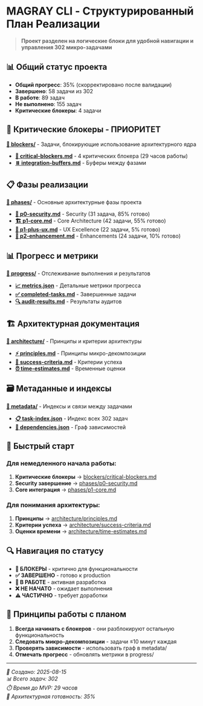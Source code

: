 # MAGRAY CLI - Структурированный План Реализации

> **Проект разделен на логические блоки для удобной навигации и управления 302 микро-задачами**

## 📊 Общий статус проекта

- **Общий прогресс**: 35% (скорректировано после валидации) 
- **Завершено**: 58 задачи из 302
- **В работе**: 89 задач  
- **Не выполнено**: 155 задач
- **Критические блокеры**: 4 задачи

## 🚨 Критические блокеры - ПРИОРИТЕТ

**[📁 blockers/](blockers/)** - Задачи, блокирующие использование архитектурного ядра

- **[🚨 critical-blockers.md](blockers/critical-blockers.md)** - 4 критических блокера (29 часов работы)
- **[⏸️ integration-buffers.md](blockers/integration-buffers.md)** - Буферы между фазами

## 📋 Фазы реализации

**[📁 phases/](phases/)** - Основные архитектурные фазы проекта

- **[🔐 p0-security.md](phases/p0-security.md)** - Security (31 задача, 85% готово)
- **[🏗️ p1-core.md](phases/p1-core.md)** - Core Architecture (42 задачи, 55% готово) 
- **[🎨 p1-plus-ux.md](phases/p1-plus-ux.md)** - UX Excellence (22 задачи, 5% готово)
- **[🔧 p2-enhancement.md](phases/p2-enhancement.md)** - Enhancements (24 задачи, 10% готово)

## 📊 Прогресс и метрики

**[📁 progress/](progress/)** - Отслеживание выполнения и результатов

- **[📈 metrics.json](progress/metrics.json)** - Детальные метрики прогресса
- **[✅ completed-tasks.md](progress/completed-tasks.md)** - Завершенные задачи
- **[🔍 audit-results.md](progress/audit-results.md)** - Результаты аудитов

## 🏗️ Архитектурная документация

**[📁 architecture/](architecture/)** - Принципы и критерии архитектуры

- **[⚡ principles.md](architecture/principles.md)** - Принципы микро-декомпозиции
- **[🎯 success-criteria.md](architecture/success-criteria.md)** - Критерии успеха
- **[⏰ time-estimates.md](architecture/time-estimates.md)** - Временные оценки

## 🗃️ Метаданные и индексы

**[📁 metadata/](metadata/)** - Индексы и связи между задачами

- **[📋 task-index.json](metadata/task-index.json)** - Индекс всех 302 задач
- **[🔗 dependencies.json](metadata/dependencies.json)** - Граф зависимостей

## 🚀 Быстрый старт

### Для немедленного начала работы:

1. **Критические блокеры** → [blockers/critical-blockers.md](blockers/critical-blockers.md)
2. **Security завершение** → [phases/p0-security.md](phases/p0-security.md) 
3. **Core интеграция** → [phases/p1-core.md](phases/p1-core.md)

### Для понимания архитектуры:

1. **Принципы** → [architecture/principles.md](architecture/principles.md)
2. **Критерии успеха** → [architecture/success-criteria.md](architecture/success-criteria.md)
3. **Оценки времени** → [architecture/time-estimates.md](architecture/time-estimates.md)

## 🔍 Навигация по статусу

- **🚨 БЛОКЕРЫ** - критично для функциональности
- **✅ ЗАВЕРШЕНО** - готово к production
- **🔄 В РАБОТЕ** - активная разработка
- **❌ НЕ НАЧАТО** - ожидает выполнения
- **⚠️ ЧАСТИЧНО** - требует доработки

## 📝 Принципы работы с планом

1. **Всегда начинать с блокеров** - они разблокируют остальную функциональность
2. **Следовать микро-декомпозиции** - задачи ≤10 минут каждая
3. **Проверять зависимости** - использовать граф в metadata/
4. **Отмечать прогресс** - обновлять метрики в progress/

---

*📅 Создано: 2025-08-15*  
*📊 Всего задач: 302*  
*⏱️ Время до MVP: 29 часов*  
*🎯 Архитектурная готовность: 35%*
